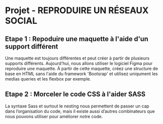 # Projet - REPRODUIRE UN RÉSEAUX SOCIAL 


## Etape 1 : Repoduire  une maquette à l'aide d'un support différent

Une maquette est toujours différentes et peut créer à partir de plusieurs supports différents. Aujourd'hui, nous allons utiliser le logiciel Figma pour reproduire une maquette. À partir de cette maquette, créez une structure de base en HTML sans l'aide du framework 'Bootsrap' et utilisez uniqument les medias queries et les flexbox par exemple. 


## Etape 2 : Morceler le code CSS à l'aider SASS
 
La syntaxe Sass et surtout le nesting nous permettent de passer un cap dans l’organisation du code, mais il existe aussi d’autres combinateurs que nous pouvons utiliser pour améliorer notre code.

